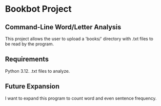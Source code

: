 
# Bookbot Project

## Command-Line Word/Letter Analysis

This project allows the user to upload a 'books/' directory with .txt files
to be read by the program.

## Requirements

Python 3.12.
.txt files to analyze.

## Future Expansion

I want to expand this program to count word and even sentence frequency.
